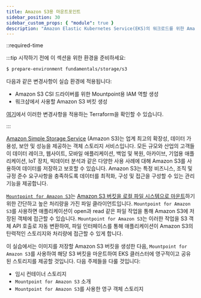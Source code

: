 ```yaml
---
title: Amazon S3용 마운트포인트
sidebar_position: 30
sidebar_custom_props: { "module": true }
description: "Amazon Elastic Kubernetes Service(EKS)의 워크로드를 위한 Amazon S3의 서버리스 객체 스토리지."
---
```

::required-time

:::tip 시작하기 전에
이 섹션을 위한 환경을 준비하세요:

```bash
$ prepare-environment fundamentals/storage/s3
```

다음과 같은 변경사항이 실습 환경에 적용됩니다:

* Amazon S3 CSI 드라이버를 위한 Mountpoint용 IAM 역할 생성
* 워크샵에서 사용할 Amazon S3 버킷 생성

[여기](https://github.com/VAR::MANIFESTS_OWNER/VAR::MANIFESTS_REPOSITORY/tree/VAR::MANIFESTS_REF/manifests/modules/fundamentals/storage/s3/.workshop/terraform)에서 이러한 변경사항을 적용하는 Terraform을 확인할 수 있습니다.

:::



[Amazon Simple Storage Service](https://docs.aws.amazon.com/AmazonS3/latest/userguide/Welcome.html) (Amazon S3)는 업계 최고의 확장성, 데이터 가용성, 보안 및 성능을 제공하는 객체 스토리지 서비스입니다. 모든 규모와 산업의 고객들이 데이터 레이크, 웹사이트, 모바일 애플리케이션, 백업 및 복원, 아카이브, 기업용 애플리케이션, IoT 장치, 빅데이터 분석과 같은 다양한 사용 사례에 대해 Amazon S3를 사용하여 데이터를 저장하고 보호할 수 있습니다. Amazon S3는 특정 비즈니스, 조직 및 규정 준수 요구사항을 충족하도록 데이터를 최적화, 구성 및 접근을 구성할 수 있는 관리 기능을 제공합니다.

[`Mountpoint for Amazon S3`](https://github.com/awslabs/mountpoint-s3)는 [Amazon S3 버킷을 로컬 파일 시스템으로 마운트](https://aws.amazon.com/blogs/storage/the-inside-story-on-mountpoint-for-amazon-s3-a-high-performance-open-source-file-client/)하기 위한 간단하고 높은 처리량을 가진 파일 클라이언트입니다. `Mountpoint for Amazon S3`를 사용하면 애플리케이션이 open과 read 같은 파일 작업을 통해 Amazon S3에 저장된 객체에 접근할 수 있습니다. `Mountpoint for Amazon S3`는 이러한 작업을 S3 객체 API 호출로 자동 변환하여, 파일 인터페이스를 통해 애플리케이션이 Amazon S3의 탄력적인 스토리지와 처리량에 접근할 수 있게 합니다.

이 실습에서는 이미지를 저장할 Amazon S3 버킷을 생성한 다음, `Mountpoint for Amazon S3`를 사용하여 해당 S3 버킷을 마운트하여 EKS 클러스터에 영구적이고 공유된 스토리지를 제공할 것입니다. 다음 주제들을 다룰 것입니다:

* 임시 컨테이너 스토리지
* `Mountpoint for Amazon S3` 소개
* `Mountpoint for Amazon S3`를 사용한 영구 객체 스토리지

